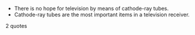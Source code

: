  - There is no hope for television by means of cathode-ray tubes.
 - Cathode-ray tubes are the most important items in a television receiver.

2 quotes
